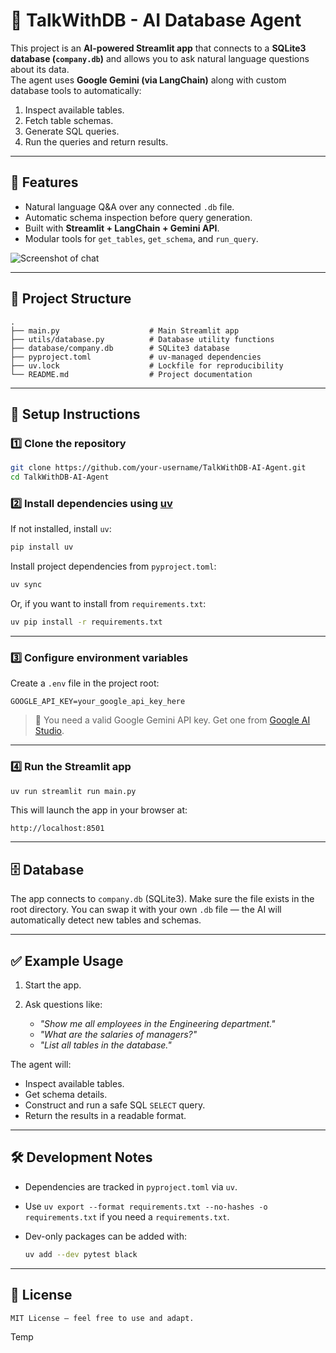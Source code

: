
# 🧠 TalkWithDB -  AI Database Agent

This project is an **AI-powered Streamlit app** that connects to a **SQLite3 database (`company.db`)** and allows you to ask natural language questions about its data.  
The agent uses **Google Gemini (via LangChain)** along with custom database tools to automatically:
1. Inspect available tables.
2. Fetch table schemas.
3. Generate SQL queries.
4. Run the queries and return results.

---

## 🚀 Features
- Natural language Q&A over any connected `.db` file.
- Automatic schema inspection before query generation.
- Built with **Streamlit + LangChain + Gemini API**.
- Modular tools for `get_tables`, `get_schema`, and `run_query`.

![Screenshot of chat](https://i.ibb.co/YFRnRyns/image.png)

---

## 📂 Project Structure
````
.
├── main.py                    # Main Streamlit app
├── utils/database.py          # Database utility functions
├── database/company.db        # SQLite3 database
├── pyproject.toml             # uv-managed dependencies
├── uv.lock                    # Lockfile for reproducibility
└── README.md                  # Project documentation

````

---

## 🔧 Setup Instructions

### 1️⃣ Clone the repository
```bash
git clone https://github.com/your-username/TalkWithDB-AI-Agent.git
cd TalkWithDB-AI-Agent
````

### 2️⃣ Install dependencies using [uv](https://github.com/astral-sh/uv)

If not installed, install `uv`:

```bash
pip install uv
```

Install project dependencies from `pyproject.toml`:

```bash
uv sync
```

Or, if you want to install from `requirements.txt`:

```bash
uv pip install -r requirements.txt
```

---

### 3️⃣ Configure environment variables

Create a `.env` file in the project root:

```env
GOOGLE_API_KEY=your_google_api_key_here
```

> 🔑 You need a valid Google Gemini API key.
> Get one from [Google AI Studio](https://aistudio.google.com/).

---

### 4️⃣ Run the Streamlit app

```bash
uv run streamlit run main.py
```

This will launch the app in your browser at:

```
http://localhost:8501
```

---

## 🗄️ Database

The app connects to `company.db` (SQLite3).
Make sure the file exists in the root directory.
You can swap it with your own `.db` file — the AI will automatically detect new tables and schemas.

---

## ✅ Example Usage

1. Start the app.
2. Ask questions like:

   * *"Show me all employees in the Engineering department."*
   * *"What are the salaries of managers?"*
   * *"List all tables in the database."*

The agent will:

* Inspect available tables.
* Get schema details.
* Construct and run a safe SQL `SELECT` query.
* Return the results in a readable format.

---

## 🛠️ Development Notes

* Dependencies are tracked in `pyproject.toml` via `uv`.
* Use `uv export --format requirements.txt --no-hashes -o requirements.txt` if you need a `requirements.txt`.
* Dev-only packages can be added with:

  ```bash
  uv add --dev pytest black
  ```

---

## 📜 License

`
MIT License – feel free to use and adapt.
`

Temp

